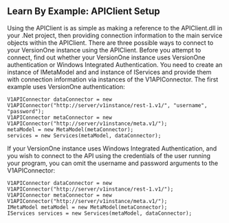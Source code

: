 ## Learn By Example: APIClient Setup

Using the APIClient is as simple as making a reference to the APIClient.dll in your .Net project, then providing connection information to the main service objects within the APIClient. There are three possible ways to connect to your VersionOne instance using the APIClient. Before you attempt to connect, find out whether your VersionOne instance uses VersionOne authentication or Windows Integrated Authentication. You need to create an instance of IMetaModel and and instance of IServices and provide them with connection information via instances of the V1APIConnector. The first example uses VersionOne authentication:

```
V1APIConnector dataConnector = new V1APIConnector("http://server/v1instance/rest-1.v1/", "username", "password");
V1APIConnector metaConnector = new V1APIConnector("http://server/v1instance/meta.v1/");
metaModel = new MetaModel(metaConnector);
services = new Services(metaModel, dataConnector);
```

If your VersionOne instance uses Windows Integrated Authentication, and you wish to connect to the API using the credentials of the user running your program, you can omit the username and password arguments to the V1APIConnector:

```
V1APIConnector dataConnector = new V1APIConnector("http://server/v1instance/rest-1.v1/");
V1APIConnector metaConnector = new V1APIConnector("http://server/v1instance/meta.v1/");
IMetaModel metaModel = new MetaModel(metaConnector);
IServices services = new Services(metaModel, dataConnector);
```
